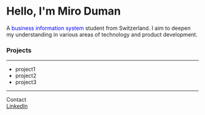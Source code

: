 # Hello, I'm Miro Duman

A <span style="color:blue">business information system</span> student from Switzerland.
I aim to deepen my understanding in various 
areas of technology and product development.

### Projects
___
- project1
- project2
- project3
___
Contact  
<span style="color:blue">[LinkedIn](https://www.linkedin.com/in/miro-duman/)</span>


